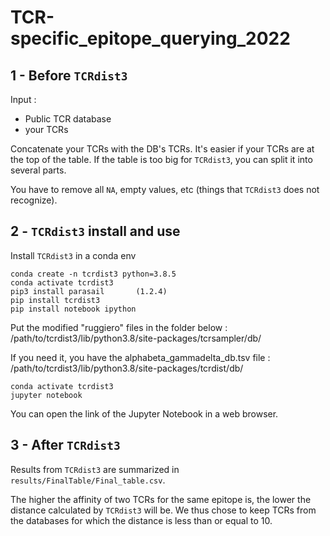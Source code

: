 # TCR-specific_epitope_querying_2022

1 - Before `TCRdist3`
-------------------

Input : 

* Public TCR database
* your TCRs

Concatenate your TCRs with the DB's TCRs. It's easier if your TCRs are at the top of the table. If the table is too big for `TCRdist3`, you can split it into several parts.

You have to remove all `NA`, empty values, etc (things that `TCRdist3` does not recognize).



2 - `TCRdist3` install and use
----------------------------

Install `TCRdist3` in a conda env

```
conda create -n tcrdist3 python=3.8.5
conda activate tcrdist3
pip3 install parasail		(1.2.4)
pip install tcrdist3
pip install notebook ipython
```

Put the modified "ruggiero" files in the folder below :
/path/to/tcrdist3/lib/python3.8/site-packages/tcrsampler/db/

If you need it, you have the alphabeta_gammadelta_db.tsv file :
/path/to/tcrdist3/lib/python3.8/site-packages/tcrdist/db/

```
conda activate tcrdist3
jupyter notebook
```

You can open the link of the Jupyter Notebook in a web browser.



3 - After `TCRdist3`
------------------

Results from `TCRdist3` are summarized in `results/FinalTable/Final_table.csv`.

The higher the affinity of two TCRs for the same epitope is, the lower the distance
calculated by `TCRdist3` will be. We thus chose to keep TCRs from the databases for which
the distance is less than or equal to 10.
